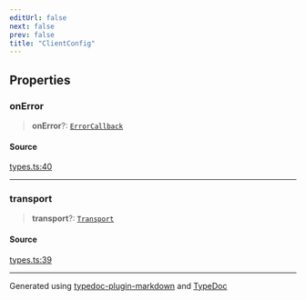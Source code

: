 ```yaml
---
editUrl: false
next: false
prev: false
title: "ClientConfig"
---
```


## Properties

### onError

> **onError**?: [`ErrorCallback`](/api/type-aliases/errorcallback/)

#### Source

[types.ts:40](https://github.com/dmdin/chord/blob/5f43e0e/src/types.ts#L40)

***

### transport

> **transport**?: [`Transport`](/api/type-aliases/transport/)

#### Source

[types.ts:39](https://github.com/dmdin/chord/blob/5f43e0e/src/types.ts#L39)

***

Generated using [typedoc-plugin-markdown](https://www.npmjs.com/package/typedoc-plugin-markdown) and [TypeDoc](https://typedoc.org/)
